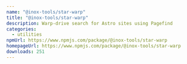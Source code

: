 ```yaml
---
name: "@inox-tools/star-warp"
title: "@inox-tools/star-warp"
description: Warp-drive search for Astro sites using Pagefind
categories:
  - utilities
npmUrl: https://www.npmjs.com/package/@inox-tools/star-warp
homepageUrl: https://www.npmjs.com/package/@inox-tools/star-warp
downloads: 251
---
```


